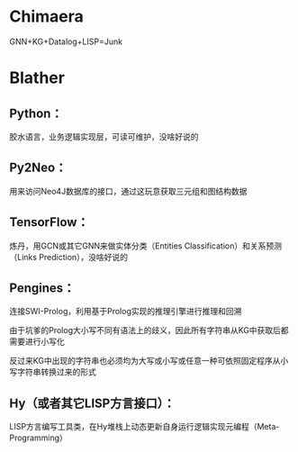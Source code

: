 # Chimaera
GNN+KG+Datalog+LISP=Junk

# Blather
## Python：
胶水语言，业务逻辑实现层，可读可维护，没啥好说的

## Py2Neo：
用来访问Neo4J数据库的接口，通过这玩意获取三元组和图结构数据

## TensorFlow：
炼丹，用GCN或其它GNN来做实体分类（Entities Classification）和关系预测（Links Prediction），没啥好说的

## Pengines：
连接SWI-Prolog，利用基于Prolog实现的推理引擎进行推理和回溯

由于坑爹的Prolog大小写不同有语法上的歧义，因此所有字符串从KG中获取后都需要进行小写化

反过来KG中出现的字符串也必须均为大写或小写或任意一种可依照固定程序从小写字符串转换过来的形式

## Hy（或者其它LISP方言接口）：
LISP方言编写工具类，在Hy堆栈上动态更新自身运行逻辑实现元编程（Meta-Programming）
